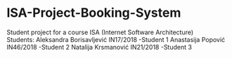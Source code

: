 # ISA-Project-Booking-System
Student project for a course ISA (Internet Software Architecture)
<br>
Students: 
Aleksandra Borisavljević IN17/2018 -Student 1
Anastasija Popović IN46/2018 -Student 2
Natalija Krsmanović IN21/2018 -Student 3


